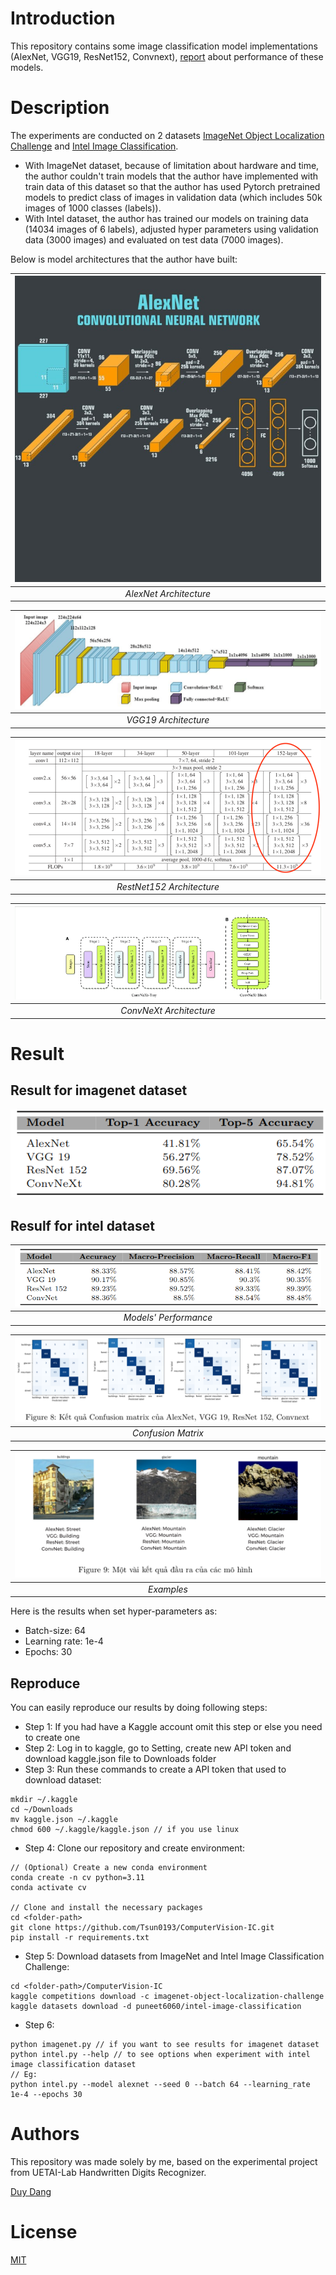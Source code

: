 # Introduction
This repository contains some image classification model implementations (AlexNet, VGG19, ResNet152, Convnext), [report](Report.pdf) about performance of these models.

# Description
The experiments are conducted on 2 datasets [ImageNet Object Localization Challenge](https://www.kaggle.com/competitions/imagenet-object-localization-challenge/data) and [Intel Image Classification](https://www.kaggle.com/datasets/puneet6060/intel-image-classification).  
* With ImageNet dataset, because of limitation about hardware and time, the author couldn't train models that the author have implemented with train data of this dataset so that the author has used Pytorch pretrained models to predict class of images in validation data (which includes 50k images of 1000 classes (labels)). 
* With Intel dataset, the author has trained our models on training data (14034 images of 6 labels), adjusted hyper parameters using validation data (3000 images) and evaluated on test data (7000 images).  

Below is model architectures that the author have built:

| ![AlexNet Architecture](images/alexnet.png) |
|:--:|
|*AlexNet Architecture*|

| ![VGG19 Architecture](images/vgg19.png)|
|:--:|
|*VGG19 Architecture*|

| ![Resnet152 Architecture](images/resnet152.png) |
|:--:|
|*RestNet152 Architecture*|

| ![ConvNeXt Architecture](images/convnext.png) |
|:--:|
|*ConvNeXt Architecture*|
# Result
## Result for imagenet dataset
![ImageNet Result](images/imagenet.png)
## Resulf for intel dataset
|![Intel Result](images/intel.png)|
|:--:|
|*Models' Performance*|

|![Confusion Matrix](images/confusion_matrix.png)|
|:--:|
|*Confusion Matrix*|

|![Examples](images/examples.png)|
|:--:|
|*Examples*|

Here is the results when set hyper-parameters as:  
* Batch-size: 64
* Learning rate: 1e-4
* Epochs: 30

## Reproduce
You can easily reproduce our results by doing following steps:
* Step 1: If you had have a Kaggle account omit this step or else you need to create one
* Step 2: Log in to kaggle, go to Setting, create new API token and download kaggle.json file to Downloads folder
* Step 3: Run these commands to create a API token that used to download dataset:
```
mkdir ~/.kaggle
cd ~/Downloads
mv kaggle.json ~/.kaggle
chmod 600 ~/.kaggle/kaggle.json // if you use linux
```
* Step 4: Clone our repository and create environment:
```
// (Optional) Create a new conda environment
conda create -n cv python=3.11
conda activate cv

// Clone and install the necessary packages
cd <folder-path>
git clone https://github.com/Tsun0193/ComputerVision-IC.git
pip install -r requirements.txt
```
* Step 5: Download datasets from ImageNet and Intel Image Classification Challenge:
```
cd <folder-path>/ComputerVision-IC
kaggle competitions download -c imagenet-object-localization-challenge
kaggle datasets download -d puneet6060/intel-image-classification
```
* Step 6: 
```
python imagenet.py // if you want to see results for imagenet dataset  
python intel.py --help // to see options when experiment with intel image classification dataset
// Eg:
python intel.py --model alexnet --seed 0 --batch 64 --learning_rate 1e-4 --epochs 30
```

# Authors
This repository was made solely by me, based on the experimental project from UETAI-Lab Handwritten Digits Recognizer.

[Duy Dang](https://github.com/Tsun0193)

# License
[MIT](https://choosealicense.com/licenses/mit/)


